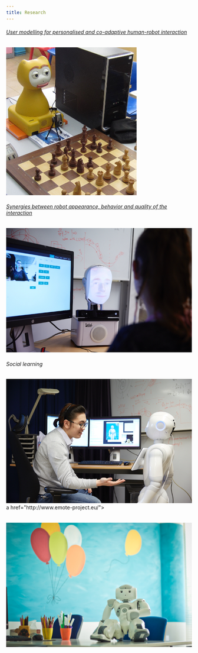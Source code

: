 ```yaml
---
title: Research
---
```

<link rel="stylesheet" href="../assets/css/research-style.css">
<script src="https://ajax.googleapis.com/ajax/libs/jquery/1.12.1/jquery.min.js"></script>
<script src="../assets/js/plugins/jquery.hover3d.js" ></script>
<script>
   $(document).ready(function(){
   	$(".project").hover3d({
   		selector: ".project__card"
   	});
   
   	$(".movie").hover3d({
   		selector: ".movie__card",
   		shine: true,
   		sensitivity: 20,
   	});
   });
   
</script>
<div class="site-content">
   <div class="demo demo-1">
      <div class="project-list">
         <div class="project">
			<div><a href="http://www.animatas.eu/"><h6>User modelling for personalised and co-adaptive human-robot interaction</h6></a></div>
            <div class="project__card">
               <a href="www.google.com" class="project__image"><img src="../images/research-modeling.jpg"></a>
			   <!--<a href="google.com" class='project__image'>-->
               <div class="project__detail">
                  <!--<small class="project__title"><a href="#">User modelling for personalised and co-adaptive human-robot interaction</a></small>-->
               </div>
            </div>
         </div>
         <div class="project">
			<div><a href="http://www.coinssf.se/ "><h6>Synergies between robot appearance, behavior and quality of the interaction</h6></a></div>
            <div class="project__card">
               <a href="" class="project__image"><img src="../images/research-synergies.jpg"></a>
               <div class="project__detail">
                  <!--<small class="project__title"><a href="#">User modelling for personalised and co-adaptive human-robot interaction</a></small>-->
               </div>
            </div>
         </div>
         <div class="project">
			<div><h6>Social learning</h6></div>
            <div class="project__card">
               <a href="" class="project__image"><img src="../images/research-social.jpg"></a>
               <div class="project__detail">
                  <!--<small class="project__title"><a href="#">User modelling for personalised and co-adaptive human-robot interaction</a></small>-->
               </div>
            </div>
         </div>
         <div class="project">
			<div>a href="http://www.emote-project.eu/"><h6><Educational robots</h6></a></div>
            <div class="project__card">
               <a href="" class="project__image"><img src="../images/research-education.jpg"></a>
               <div class="project__detail">
                  <!--<small class="project__title"><a href="#">User modelling for personalised and co-adaptive human-robot interaction</a></small>-->
               </div>
            </div>
         </div>
      </div>
   </div>
</div>

<script>window.jQuery || document.write('<script src="js/vendor/jquery-1.12.1.min.js"><\\/script>')</script>
<!-- Place this tag right after the last button or just before your close body tag. -->
<script async defer id="github-bjs" src="https://buttons.github.io/buttons.js"></script>
<script>window.twttr = (function(d, s, id) {
   var js, fjs = d.getElementsByTagName(s)[0],
     t = window.twttr || {};
   if (d.getElementById(id)) return t;
   js = d.createElement(s);
   js.id = id;
   js.src = "https://platform.twitter.com/widgets.js";
   fjs.parentNode.insertBefore(js, fjs);
   
   t._e = [];
   t.ready = function(f) {
     t._e.push(f);
   };
   
   return t;
   }(document, "script", "twitter-wjs"));
</script>


